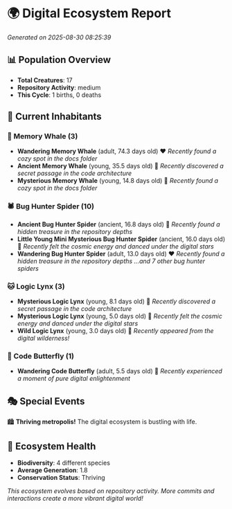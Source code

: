 # 🌍 Digital Ecosystem Report
*Generated on 2025-08-30 08:25:39*

## 📊 Population Overview
- **Total Creatures**: 17
- **Repository Activity**: medium
- **This Cycle**: 1 births, 0 deaths

## 👥 Current Inhabitants

### 🐋 Memory Whale (3)
- **Wandering Memory Whale** (adult, 74.3 days old) ❤️
  *Recently found a cozy spot in the docs folder*
- **Ancient Memory Whale** (young, 35.5 days old) 💛
  *Recently discovered a secret passage in the code architecture*
- **Mysterious Memory Whale** (young, 14.8 days old) 💚
  *Recently found a cozy spot in the docs folder*

### 🕷️ Bug Hunter Spider (10)
- **Ancient Bug Hunter Spider** (ancient, 16.8 days old) 💛
  *Recently found a hidden treasure in the repository depths*
- **Little Young Mini Mysterious Bug Hunter Spider** (ancient, 16.0 days old) 💛
  *Recently felt the cosmic energy and danced under the digital stars*
- **Wandering Bug Hunter Spider** (adult, 13.0 days old) ❤️
  *Recently found a hidden treasure in the repository depths*
  *...and 7 other bug hunter spiders*

### 🐱 Logic Lynx (3)
- **Mysterious Logic Lynx** (young, 8.1 days old) 💚
  *Recently discovered a secret passage in the code architecture*
- **Mysterious Logic Lynx** (young, 5.0 days old) 💚
  *Recently felt the cosmic energy and danced under the digital stars*
- **Wild Logic Lynx** (young, 3.0 days old) 💚
  *Recently appeared from the digital wilderness!*

### 🦋 Code Butterfly (1)
- **Wandering Code Butterfly** (adult, 5.5 days old) 💚
  *Recently experienced a moment of pure digital enlightenment*

## 🎭 Special Events

🏙️ **Thriving metropolis!** The digital ecosystem is bustling with life.

## 🔬 Ecosystem Health
- **Biodiversity**: 4 different species
- **Average Generation**: 1.8
- **Conservation Status**: Thriving

*This ecosystem evolves based on repository activity. More commits and interactions create a more vibrant digital world!*